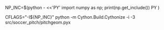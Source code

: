 NP_INC=$(python - <<'PY'
import numpy as np; print(np.get_include())
PY
)

CFLAGS="-I${NP_INC}" python -m Cython.Build.Cythonize -i -3 src/soccer_pitch/pitchgeom.pyx
